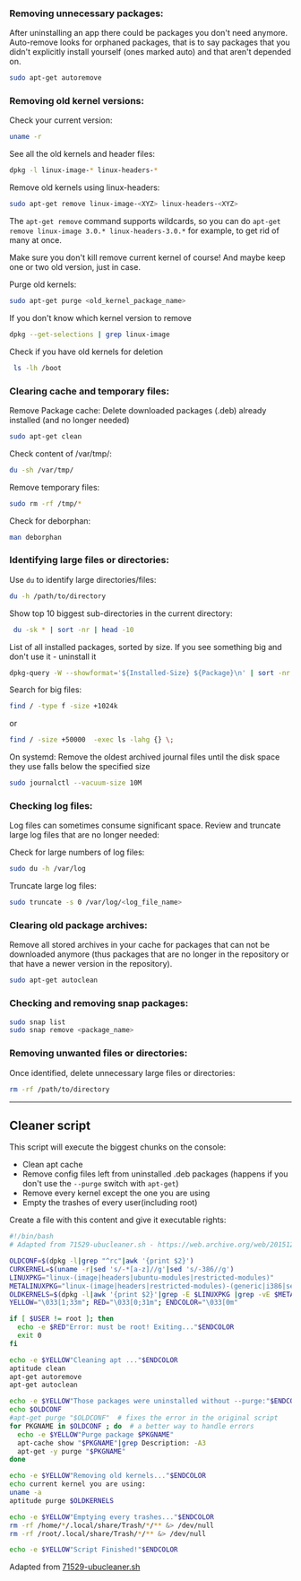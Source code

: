 ### Removing unnecessary packages:
After uninstalling an app there could be packages you don't need anymore. Auto-remove looks for orphaned packages, that is to say packages that you didn't explicitly install yourself (ones marked auto) and that aren't depended on.

```bash
sudo apt-get autoremove
```
### Removing old kernel versions:

Check your current version:

```bash
uname -r
```

See all the old kernels and header files:
```bash
dpkg -l linux-image-* linux-headers-*
```
Remove old kernels using linux-headers:
```bash
sudo apt-get remove linux-image-<XYZ> linux-headers-<XYZ>
```
The `apt-get remove` command supports wildcards, so you can do `apt-get remove linux-image 3.0.* linux-headers-3.0.*` for example, to get rid of many at once.

Make sure you don't kill remove current kernel of course! And maybe keep one or two old version, just in case.


Purge old kernels:

```bash
sudo apt-get purge <old_kernel_package_name>
```
If you don't know which kernel version to remove
```bash
dpkg --get-selections | grep linux-image
```
Check if you have old kernels for deletion
```bash
 ls -lh /boot
```
### Clearing cache and temporary files:

Remove Package cache:
Delete downloaded packages (.deb) already installed (and no longer needed)
```bash
sudo apt-get clean
```

Check content of /var/tmp/:

```bash
du -sh /var/tmp/
```
Remove temporary files:
```bash
sudo rm -rf /tmp/*
```

Check for deborphan:

```bash
man deborphan
```
### Identifying large files or directories:
Use `du` to identify large directories/files:

```bash
du -h /path/to/directory
```
Show top 10 biggest sub-directories in the current directory:
```bash
 du -sk * | sort -nr | head -10
```

List of all installed packages, sorted by size. If you see something big and don't use it - uninstall it
```bash
dpkg-query -W --showformat='${Installed-Size} ${Package}\n' | sort -nr | less
```
Search for big files:
```bash
find / -type f -size +1024k
```
or
```bash
find / -size +50000  -exec ls -lahg {} \;
```

On systemd: Remove the oldest archived journal files until the disk space they use falls below the specified size
```bash
sudo journalctl --vacuum-size 10M
```

### Checking log files:

Log files can sometimes consume significant space. Review and truncate large log files that are no longer needed:

Check for large numbers of log files:

```bash
sudo du -h /var/log
```

Truncate large log files:

```bash
sudo truncate -s 0 /var/log/<log_file_name>
```
### Clearing old package archives:

Remove all stored archives in your cache for packages that can not be downloaded anymore (thus packages that are no longer in the repository or that have a newer version in the repository).
```bash
sudo apt-get autoclean
```

### Checking and removing snap packages:

```bash
sudo snap list
sudo snap remove <package_name>
```

### Removing unwanted files or directories:
Once identified, delete unnecessary large files or directories:

```bash
rm -rf /path/to/directory
```
---
## Cleaner script
This script will execute the biggest chunks on the console:

- Clean apt cache
- Remove config files left from uninstalled .deb packages (happens if you don't use the ``--purge`` switch with `apt-get`)
- Remove every kernel except the one you are using
- Empty the trashes of every user(including root)

Create a file with this content and give it executable rights:

```bash
#!/bin/bash
# Adapted from 71529-ubucleaner.sh - https://web.archive.org/web/20151209182520/http://opendesktop.org/CONTENT/content-files/71529-ubucleaner.sh

OLDCONF=$(dpkg -l|grep "^rc"|awk '{print $2}')
CURKERNEL=$(uname -r|sed 's/-*[a-z]//g'|sed 's/-386//g')
LINUXPKG="linux-(image|headers|ubuntu-modules|restricted-modules)"
METALINUXPKG="linux-(image|headers|restricted-modules)-(generic|i386|server|common|rt|xen)"
OLDKERNELS=$(dpkg -l|awk '{print $2}'|grep -E $LINUXPKG |grep -vE $METALINUXPKG|grep -v $CURKERNEL)
YELLOW="\033[1;33m"; RED="\033[0;31m"; ENDCOLOR="\033[0m"

if [ $USER != root ]; then
  echo -e $RED"Error: must be root! Exiting..."$ENDCOLOR
  exit 0
fi

echo -e $YELLOW"Cleaning apt ..."$ENDCOLOR
aptitude clean
apt-get autoremove
apt-get autoclean

echo -e $YELLOW"Those packages were uninstalled without --purge:"$ENDCOLOR
echo $OLDCONF
#apt-get purge "$OLDCONF"  # fixes the error in the original script
for PKGNAME in $OLDCONF ; do  # a better way to handle errors
  echo -e $YELLOW"Purge package $PKGNAME"
  apt-cache show "$PKGNAME"|grep Description: -A3
  apt-get -y purge "$PKGNAME"
done

echo -e $YELLOW"Removing old kernels..."$ENDCOLOR
echo current kernel you are using:
uname -a
aptitude purge $OLDKERNELS

echo -e $YELLOW"Emptying every trashes..."$ENDCOLOR
rm -rf /home/*/.local/share/Trash/*/** &> /dev/null
rm -rf /root/.local/share/Trash/*/** &> /dev/null

echo -e $YELLOW"Script Finished!"$ENDCOLOR
```

Adapted from [71529-ubucleaner.sh](https://web.archive.org/web/20151209182520/http://opendesktop.org/CONTENT/content-files/71529-ubucleaner.sh)
